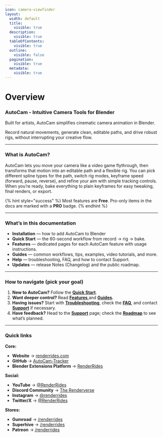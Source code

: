 ```yaml
---
icon: camera-viewfinder
layout:
  width: default
  title:
    visible: true
  description:
    visible: true
  tableOfContents:
    visible: true
  outline:
    visible: false
  pagination:
    visible: true
  metadata:
    visible: true
---
```


# Overview

### AutoCam - Intuitive Camera Tools for Blender

Built for artists, AutoCam simplifies cinematic camera animation in Blender.

Record natural movements, generate clean, editable paths, and drive robust rigs,&#x20;without interrupting your creative flow.

***

### What is AutoCam?

AutoCam lets you move your camera like a video game flythrough, then transforms that motion into an editable path and a flexible rig. You can pick different spline types for the path, switch rig modes, keyframe speed (forward, pause, reverse), and refine your aim with simple tracking controls. When you’re ready, bake everything to plain keyframes for easy tweaking, final renders, or export.

{% hint style="success" %}
Most features are **Free**. Pro-only items in the docs are marked with a **PRO** badge.
{% endhint %}

***

### What’s in this documentation

* **Installation** — how to add AutoCam to Blender
* **Quick Start** — the 60-second workflow from record → rig → bake.
* **Features** — dedicated pages for each AutoCam feature with usage instructions.
* **Guides** — common workflows, tips, examples, video tutorials, and more.
* **Help** — troubleshooting, FAQ, and how to contact Support.
* **Updates** — release Notes (Changelog) and the public roadmap.

***

### How to navigate (pick your goal)

1. **New to AutoCam?** Follow the [**Quick Start**](welcome/quick-start.md).
2. **Want deeper control?** Read [**Features** ](learn/features/)and [**Guides**](learn/guides.md)**.**
3. **Having issues?** Start with [**Troubleshooting**](help/troubleshooting.md), check the [**FAQ**](help/faq.md), and contact [**Support**](help/support.md) if necessary.
4. **Have feedback?** Head to the [**Support**](help/support.md) page; check the [**Roadmap**](updates/roadmap.md) to see what’s planned.

***

### Quick links

**Core:**

* **Website** → [renderrides.com](https://www.renderrides.com)
* **GitHub** → [AutoCam-Tracker](https://github.com/AgnivD/AutoCam-Tracker)
* **Blender Extensions Platform** → [RenderRides](https://extensions.blender.org/author/40749/)

**Social:**

* **YouTube** → [@RenderRides](https://www.youtube.com/@RenderRides)
* **Discord Community** → [The Renderverse](https://discord.gg/XHAAbvm)
* **Instagram** → [@renderrides](https://www.instagram.com/renderrides)
* **Twitter/X** → [@RenderRides](https://twitter.com/RenderRides)

**Stores:**

* **Gumroad** → [/renderrides](https://gumroad.com/renderrides)
* **Superhive** → [/renderrides](https://blendermarket.com/creators/renderrides)
* **Patreon** → [/renderrides](https://patreon.com/renderrides)

&#x20;

